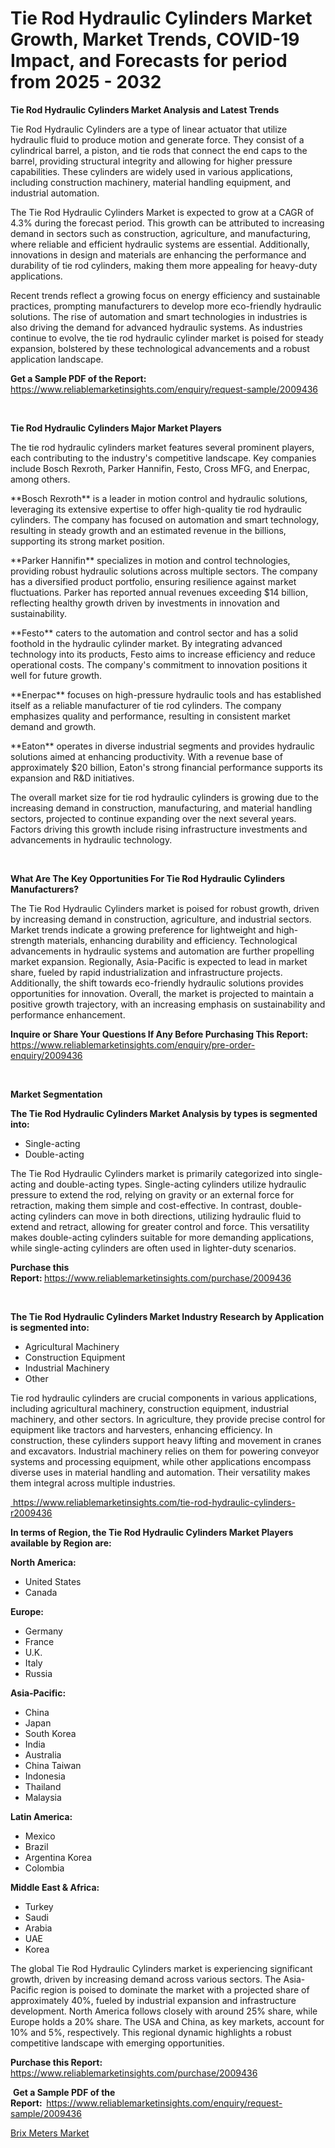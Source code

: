 <p><h1>Tie Rod Hydraulic Cylinders Market Growth, Market Trends, COVID-19 Impact, and Forecasts for period from 2025 - 2032</h1></p><p><strong>Tie Rod Hydraulic Cylinders Market Analysis and Latest Trends</strong></p>
<p><p>Tie Rod Hydraulic Cylinders are a type of linear actuator that utilize hydraulic fluid to produce motion and generate force. They consist of a cylindrical barrel, a piston, and tie rods that connect the end caps to the barrel, providing structural integrity and allowing for higher pressure capabilities. These cylinders are widely used in various applications, including construction machinery, material handling equipment, and industrial automation.</p><p>The Tie Rod Hydraulic Cylinders Market is expected to grow at a CAGR of 4.3% during the forecast period. This growth can be attributed to increasing demand in sectors such as construction, agriculture, and manufacturing, where reliable and efficient hydraulic systems are essential. Additionally, innovations in design and materials are enhancing the performance and durability of tie rod cylinders, making them more appealing for heavy-duty applications.</p><p>Recent trends reflect a growing focus on energy efficiency and sustainable practices, prompting manufacturers to develop more eco-friendly hydraulic solutions. The rise of automation and smart technologies in industries is also driving the demand for advanced hydraulic systems. As industries continue to evolve, the tie rod hydraulic cylinder market is poised for steady expansion, bolstered by these technological advancements and a robust application landscape.</p></p>
<p><strong>Get a Sample PDF of the Report:&nbsp;</strong> <a href="https://www.reliablemarketinsights.com/enquiry/request-sample/2009436?utm_campaign=3369&utm_medium=2&utm_source=Github&utm_content=ia&utm_term=10042025&utm_id=tie-rod-hydraulic-cylinders">https://www.reliablemarketinsights.com/enquiry/request-sample/2009436</a></p>
<p>&nbsp;</p>
<p><strong>Tie Rod Hydraulic Cylinders Major Market Players</strong></p>
<p><p>The tie rod hydraulic cylinders market features several prominent players, each contributing to the industry's competitive landscape. Key companies include Bosch Rexroth, Parker Hannifin, Festo, Cross MFG, and Enerpac, among others.</p><p>**Bosch Rexroth** is a leader in motion control and hydraulic solutions, leveraging its extensive expertise to offer high-quality tie rod hydraulic cylinders. The company has focused on automation and smart technology, resulting in steady growth and an estimated revenue in the billions, supporting its strong market position.</p><p>**Parker Hannifin** specializes in motion and control technologies, providing robust hydraulic solutions across multiple sectors. The company has a diversified product portfolio, ensuring resilience against market fluctuations. Parker has reported annual revenues exceeding $14 billion, reflecting healthy growth driven by investments in innovation and sustainability.</p><p>**Festo** caters to the automation and control sector and has a solid foothold in the hydraulic cylinder market. By integrating advanced technology into its products, Festo aims to increase efficiency and reduce operational costs. The company's commitment to innovation positions it well for future growth.</p><p>**Enerpac** focuses on high-pressure hydraulic tools and has established itself as a reliable manufacturer of tie rod cylinders. The company emphasizes quality and performance, resulting in consistent market demand and growth.</p><p>**Eaton** operates in diverse industrial segments and provides hydraulic solutions aimed at enhancing productivity. With a revenue base of approximately $20 billion, Eaton's strong financial performance supports its expansion and R&D initiatives.</p><p>The overall market size for tie rod hydraulic cylinders is growing due to the increasing demand in construction, manufacturing, and material handling sectors, projected to continue expanding over the next several years. Factors driving this growth include rising infrastructure investments and advancements in hydraulic technology.</p></p>
<p>&nbsp;</p>
<p><strong>What Are The Key Opportunities For Tie Rod Hydraulic Cylinders Manufacturers?</strong></p>
<p><p>The Tie Rod Hydraulic Cylinders market is poised for robust growth, driven by increasing demand in construction, agriculture, and industrial sectors. Market trends indicate a growing preference for lightweight and high-strength materials, enhancing durability and efficiency. Technological advancements in hydraulic systems and automation are further propelling market expansion. Regionally, Asia-Pacific is expected to lead in market share, fueled by rapid industrialization and infrastructure projects. Additionally, the shift towards eco-friendly hydraulic solutions provides opportunities for innovation. Overall, the market is projected to maintain a positive growth trajectory, with an increasing emphasis on sustainability and performance enhancement.</p></p>
<p><strong>Inquire or Share Your Questions If Any Before Purchasing This Report:</strong> <a href="https://www.reliablemarketinsights.com/enquiry/pre-order-enquiry/2009436?utm_campaign=3369&utm_medium=2&utm_source=Github&utm_content=ia&utm_term=10042025&utm_id=tie-rod-hydraulic-cylinders">https://www.reliablemarketinsights.com/enquiry/pre-order-enquiry/2009436</a></p>
<p>&nbsp;</p>
<p><strong>Market Segmentation</strong></p>
<p><strong>The Tie Rod Hydraulic Cylinders Market Analysis by types is segmented into:</strong></p>
<p><ul><li>Single-acting</li><li>Double-acting</li></ul></p>
<p><p>The Tie Rod Hydraulic Cylinders market is primarily categorized into single-acting and double-acting types. Single-acting cylinders utilize hydraulic pressure to extend the rod, relying on gravity or an external force for retraction, making them simple and cost-effective. In contrast, double-acting cylinders can move in both directions, utilizing hydraulic fluid to extend and retract, allowing for greater control and force. This versatility makes double-acting cylinders suitable for more demanding applications, while single-acting cylinders are often used in lighter-duty scenarios.</p></p>
<p><strong>Purchase this Report:&nbsp;</strong><a href="https://www.reliablemarketinsights.com/purchase/2009436?utm_campaign=3369&utm_medium=2&utm_source=Github&utm_content=ia&utm_term=10042025&utm_id=tie-rod-hydraulic-cylinders">https://www.reliablemarketinsights.com/purchase/2009436</a></p>
<p>&nbsp;</p>
<p><strong>The Tie Rod Hydraulic Cylinders Market Industry Research by Application is segmented into:</strong></p>
<p><ul><li>Agricultural Machinery</li><li>Construction Equipment</li><li>Industrial Machinery</li><li>Other</li></ul></p>
<p><p>Tie rod hydraulic cylinders are crucial components in various applications, including agricultural machinery, construction equipment, industrial machinery, and other sectors. In agriculture, they provide precise control for equipment like tractors and harvesters, enhancing efficiency. In construction, these cylinders support heavy lifting and movement in cranes and excavators. Industrial machinery relies on them for powering conveyor systems and processing equipment, while other applications encompass diverse uses in material handling and automation. Their versatility makes them integral across multiple industries.</p></p>
<p><a href="https://www.reliablemarketinsights.com/tie-rod-hydraulic-cylinders-r2009436?utm_campaign=3369&utm_medium=2&utm_source=Github&utm_content=ia&utm_term=10042025&utm_id=tie-rod-hydraulic-cylinders">&nbsp;https://www.reliablemarketinsights.com/tie-rod-hydraulic-cylinders-r2009436</a></p>
<p><strong>In terms of Region, the Tie Rod Hydraulic Cylinders Market Players available by Region are:</strong></p>
<p>
    <p> <strong> North America: </strong>
        <ul>
            <li>United States</li>
            <li>Canada</li>
        </ul>
        </p> 
    <p> <strong> Europe: </strong>
        <ul>
            <li>Germany</li>
            <li>France</li>
            <li>U.K.</li>
            <li>Italy</li>
            <li>Russia</li>
        </ul>
        </p> 
    <p> <strong> Asia-Pacific: </strong>
        <ul>
            <li>China</li>
            <li>Japan</li>
            <li>South Korea</li>
            <li>India</li>
            <li>Australia</li>
            <li>China Taiwan</li>
            <li>Indonesia</li>
            <li>Thailand</li>
            <li>Malaysia</li>
        </ul>
        </p> 
    <p> <strong> Latin America: </strong>
        <ul>
            <li>Mexico</li>
            <li>Brazil</li>
            <li>Argentina Korea</li>
            <li>Colombia</li>
        </ul>
        </p> 
    <p> <strong> Middle East & Africa: </strong>
        <ul>
            <li>Turkey</li>
            <li>Saudi</li>
            <li>Arabia</li>
            <li>UAE</li>
            <li>Korea</li>
        </ul>
    </p>
    </p>
<p><p>The global Tie Rod Hydraulic Cylinders market is experiencing significant growth, driven by increasing demand across various sectors. The Asia-Pacific region is poised to dominate the market with a projected share of approximately 40%, fueled by industrial expansion and infrastructure development. North America follows closely with around 25% share, while Europe holds a 20% share. The USA and China, as key markets, account for 10% and 5%, respectively. This regional dynamic highlights a robust competitive landscape with emerging opportunities.</p></p>
<p><strong>Purchase this Report: </strong><a href="https://www.reliablemarketinsights.com/purchase/2009436?utm_campaign=3369&utm_medium=2&utm_source=Github&utm_content=ia&utm_term=10042025&utm_id=tie-rod-hydraulic-cylinders">https://www.reliablemarketinsights.com/purchase/2009436</a></p>
<p>&nbsp;<strong>Get a Sample PDF of the Report:&nbsp;&nbsp;</strong><a href="https://www.reliablemarketinsights.com/enquiry/request-sample/2009436?utm_campaign=3369&utm_medium=2&utm_source=Github&utm_content=ia&utm_term=10042025&utm_id=tie-rod-hydraulic-cylinders">https://www.reliablemarketinsights.com/enquiry/request-sample/2009436</a></p>
<p><strong></strong></p>
<p><p><a href="https://github.com/ilanarohalgh/Market-Research-Report-List-1/blob/main/brix-meters-market.md?utm_campaign=3369&utm_medium=2&utm_source=Github&utm_content=ia&utm_term=10042025&utm_id=tie-rod-hydraulic-cylinders">Brix Meters Market</a></p></p>